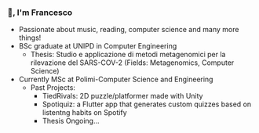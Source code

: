 ### 👋, I'm Francesco

- Passionate about music, reading, computer science and many more things!
- BSc graduate at UNIPD in Computer Engineering
  - Thesis: Studio e applicazione di metodi metagenomici per la rilevazione del SARS-COV-2 (Fields: Metagenomics, Computer Science)
- Currently MSc at Polimi-Computer Science and Engineering
  - Past Projects:
    - TiedRivals: 2D puzzle/platformer made with Unity
    - Spotiquiz: a Flutter app that generates custom quizzes based on listentng habits on Spotify
    - Thesis Ongoing...
